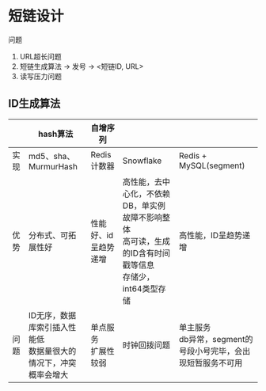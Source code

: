 # 短链设计



问题

1. URL超长问题   
2. 短链生成算法 -> 发号 -> <短链ID, URL>
3. 读写压力问题



## ID生成算法

|      | hash算法                                                     | 自增序列               |                                                              |                                                              |
| ---- | ------------------------------------------------------------ | ---------------------- | ------------------------------------------------------------ | ------------------------------------------------------------ |
| 实现 | md5、sha、MurmurHash                                         | Redis计数器            | Snowflake                                                    | Redis + MySQL(segment)                                       |
| 优势 | 分布式、可拓展性好                                           | 性能好、id呈趋势递增   | 高性能，去中心化，不依赖DB，单实例故障不影响整体<br>高可读，生成的ID含有时间戳等信息<br>存储少，int64类型存储 | 高性能，ID呈趋势递增                                         |
| 问题 | ID无序，数据库索引插入性能低<br>数据量很大的情况下，冲突概率会增大 | 单点服务<br>扩展性较弱 | 时钟回拨问题                                                 | 单主服务<br>db异常，segment的号段小号完毕，会出现短暂服务不可用 |

